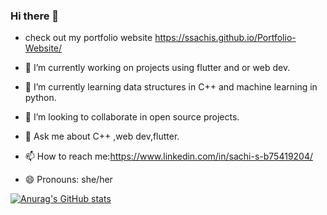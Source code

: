 ### Hi there 👋

-  check out my portfolio website https://ssachis.github.io/Portfolio-Website/


- 🔭 I’m currently working on projects using flutter and or web dev.
- 🌱 I’m currently learning data structures in C++ and machine learning in python.
- 👯 I’m looking to collaborate in open source projects.
- 💬 Ask me about C++ ,web dev,flutter.
- 📫 How to reach me:https://www.linkedin.com/in/sachi-s-b75419204/
- 😄 Pronouns: she/her
 
[![Anurag's GitHub stats](https://github-readme-stats.vercel.app/api?username=ssachis)](https://github.com/ssachis/github-readme-stats&count_private=true&theme=merko)

